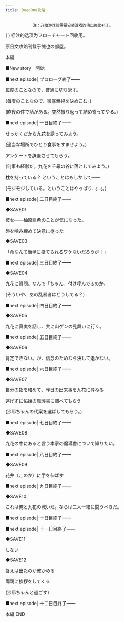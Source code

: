```yaml
---
title: DeepOne攻略
---
```


                注：开始游戏前需要安装游戏的演出強化补丁。

( ) 标注的选项为フローチャート回收用。

原日文攻略刊载于誠也の部屋。



本編



■New story　開始



■next episode│プロローグ終了━━

毎度のことなので、普通に切り返す。

(毎度のことなので、徹底無視を決めこむ。)

(昨夜の件で話がある。突然振り返って詰め寄ってやる。)



■next episode│一日目終了━━

せっかくだから九花を誘ってみよう。

(適当な場所でひとり食事をすませよう。)

アンケートを辞退させてもらう。

(何事も経験だ。九花を千尋の谷に落としてみよう。)

枕を持っている？ ということはもしかして&mdash;&mdash;

(モジモジしている。ということはやっぱり…;…;。)



■next episode│二日目終了━━

◆SAVE01

彼女&mdash;&mdash;柚原亜希のことが気になった。

唇を噛み締めて決意に従った

◆SAVE03

「命なんて簡単に捨てられるワケないだろうが！」



■next episode│三日目終了━━

◆SAVE04

九花に質問。なんで「ちゃん」付け呼んでるのか。

(そういや、あの乱暴者はどうしてる？)



■next episode│四日目終了━━

◆SAVE05

九花に真実を話し、共に山ゲンの見舞いに行く。



■next episode│五日目終了━━

◆SAVE06

肯定できない。が、信念のためなら決して退かない。



■next episode│六日目終了━━

◆SAVE07

自分の指を絡めて、昨日の出来事を九花に尋ねる

逃げずに佑姫の魔導書に調べてもらう

(沙耶ちゃんの代案を選ばしてもらう。)



■next episode│七日目終了━━

◆SAVE08

九花の中にあると言う本家の魔導書について知りたい。



■next episode│八日目終了━━

◆SAVE09

花弁（このか）に手を伸ばす



■next episode│九日目終了━━

◆SAVE10

これは俺と九花の戦いだ。ならば二人一緒に闘うべきだ。



■next episode│十日目終了━━



■next episode│十一日目終了━━

◆SAVE11

しない

◆SAVE12

答えは出たのか確かめる

両親に挨拶をしてくる

(沙耶ちゃんと過ごす)



■next episode│十二日目終了━━



本編 END




              
